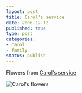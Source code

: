 ```yaml
--- 
layout: post
title: Carol's service
date: 2006-12-12
published: true
type: post
categories: 
- carol
- family
status: publish
---
```



Flowers from [Carol's service](/blog/2006/12/04/carol-anne-eick-july-9-1955-november-27-2006/)
 
![Carol's flowers](http://media.eick.us/2011/05/316856116_e74057d498.jpg)
